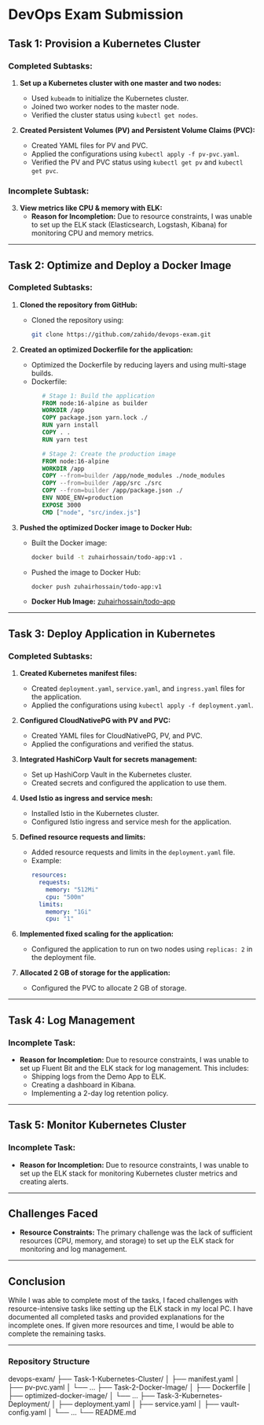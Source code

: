 # DevOps Exam Submission

## Task 1: Provision a Kubernetes Cluster

### Completed Subtasks:
1. **Set up a Kubernetes cluster with one master and two nodes:**
   - Used `kubeadm` to initialize the Kubernetes cluster.
   - Joined two worker nodes to the master node.
   - Verified the cluster status using `kubectl get nodes`.

2. **Created Persistent Volumes (PV) and Persistent Volume Claims (PVC):**
   - Created YAML files for PV and PVC.
   - Applied the configurations using `kubectl apply -f pv-pvc.yaml`.
   - Verified the PV and PVC status using `kubectl get pv` and `kubectl get pvc`.

### Incomplete Subtask:
3. **View metrics like CPU & memory with ELK:**
   - **Reason for Incompletion:** Due to resource constraints, I was unable to set up the ELK stack (Elasticsearch, Logstash, Kibana) for monitoring CPU and memory metrics.

---

## Task 2: Optimize and Deploy a Docker Image

### Completed Subtasks:
1. **Cloned the repository from GitHub:**
   - Cloned the repository using:
     ```bash
     git clone https://github.com/zahido/devops-exam.git
     ```

2. **Created an optimized Dockerfile for the application:**
   - Optimized the Dockerfile by reducing layers and using multi-stage builds.
   - Dockerfile:
     ```Dockerfile
        # Stage 1: Build the application
        FROM node:16-alpine as builder
        WORKDIR /app
        COPY package.json yarn.lock ./
        RUN yarn install
        COPY . .
        RUN yarn test

        # Stage 2: Create the production image
        FROM node:16-alpine
        WORKDIR /app
        COPY --from=builder /app/node_modules ./node_modules
        COPY --from=builder /app/src ./src
        COPY --from=builder /app/package.json ./
        ENV NODE_ENV=production
        EXPOSE 3000
        CMD ["node", "src/index.js"]
     ```

3. **Pushed the optimized Docker image to Docker Hub:**
   - Built the Docker image:
     ```bash
     docker build -t zuhairhossain/todo-app:v1 .
     ```
   - Pushed the image to Docker Hub:
     ```bash
     docker push zuhairhossain/todo-app:v1
     ```
   - **Docker Hub Image:** [zuhairhossain/todo-app](https://hub.docker.com/r/zuhairhossain/todo-app)

---

## Task 3: Deploy Application in Kubernetes

### Completed Subtasks:
1. **Created Kubernetes manifest files:**
   - Created `deployment.yaml`, `service.yaml`, and `ingress.yaml` files for the application.
   - Applied the configurations using `kubectl apply -f deployment.yaml`.

2. **Configured CloudNativePG with PV and PVC:**
   - Created YAML files for CloudNativePG, PV, and PVC.
   - Applied the configurations and verified the status.

3. **Integrated HashiCorp Vault for secrets management:**
   - Set up HashiCorp Vault in the Kubernetes cluster.
   - Created secrets and configured the application to use them.

4. **Used Istio as ingress and service mesh:**
   - Installed Istio in the Kubernetes cluster.
   - Configured Istio ingress and service mesh for the application.

5. **Defined resource requests and limits:**
   - Added resource requests and limits in the `deployment.yaml` file.
   - Example:
     ```yaml
     resources:
       requests:
         memory: "512Mi"
         cpu: "500m"
       limits:
         memory: "1Gi"
         cpu: "1"
     ```

6. **Implemented fixed scaling for the application:**
   - Configured the application to run on two nodes using `replicas: 2` in the deployment file.

7. **Allocated 2 GB of storage for the application:**
   - Configured the PVC to allocate 2 GB of storage.

---

## Task 4: Log Management

### Incomplete Task:
- **Reason for Incompletion:** Due to resource constraints, I was unable to set up Fluent Bit and the ELK stack for log management. This includes:
  - Shipping logs from the Demo App to ELK.
  - Creating a dashboard in Kibana.
  - Implementing a 2-day log retention policy.

---

## Task 5: Monitor Kubernetes Cluster

### Incomplete Task:
- **Reason for Incompletion:** Due to resource constraints, I was unable to set up the ELK stack for monitoring Kubernetes cluster metrics and creating alerts.

---

## Challenges Faced
- **Resource Constraints:** The primary challenge was the lack of sufficient resources (CPU, memory, and storage) to set up the ELK stack for monitoring and log management.
---

## Conclusion
While I was able to complete most of the tasks, I faced challenges with resource-intensive tasks like setting up the ELK stack in my local PC. I have documented all completed tasks and provided explanations for the incomplete ones. If given more resources and time, I would be able to complete the remaining tasks.

---

### Repository Structure
devops-exam/
├── Task-1-Kubernetes-Cluster/
│ ├── manifest.yaml
│ ├── pv-pvc.yaml
│ └── ...
├── Task-2-Docker-Image/
│ ├── Dockerfile
│ ├── optimized-docker-image/
│ └── ...
├── Task-3-Kubernetes-Deployment/
│ ├── deployment.yaml
│ ├── service.yaml
│ ├── vault-config.yaml
│ └── ...
└── README.md